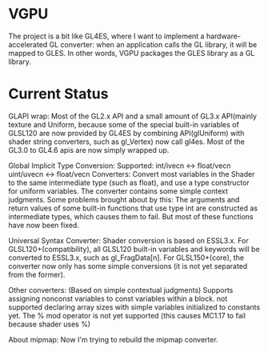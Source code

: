 # VGPU
The project is a bit like GL4ES, where I want to implement a hardware-accelerated GL converter: when an application calls the GL library, it will be mapped to GLES. In other words, VGPU packages the GLES library as a GL library.
# Current Status
GLAPI wrap:
Most of the GL2.x API and a small amount of GL3.x API(mainly texture and Uniform, because some of the special built-in variables of GLSL120 are now provided by GL4ES by combining API(glUniform) with shader string converters, such as gl_Vertex) now call gl4es.
Most of the GL3.0 to GL4.6 apis are now simply wrapped up.

Global Implicit Type Conversion: 
Supported: 
int/ivecn <-> float/vecn 
uint/uvecn <-> float/vecn 
Converters: 
Convert most variables in the Shader to the same intermediate type (such as float), and use a type constructor for uniform variables. The converter contains some simple context judgments.
Some problems brought about by this: 
The arguments and return values of some built-in functions that use type int are constructed as intermediate types, which causes them to fail. But most of these functions have now been fixed.

Universal Syntax Converter:
Shader conversion is based on ESSL3.x. 
For GLSL120+(compatibility), all GLSL120 built-in variables and keywords will be converted to ESSL3.x, such as gl_FragData[n]. 
For GLSL150+(core), the converter now only has some simple conversions (it is not yet separated from the former).

Other converters:
(Based on simple contextual judgments)
Supports assigning nonconst variables to const variables within a block. 
not supported declaring array sizes with simple variables initialized to constants yet.
The % mod operator is not yet supported (this causes MC1.17 to fail because shader uses %)


About mipmap:
Now I'm trying to rebuild the mipmap converter.
